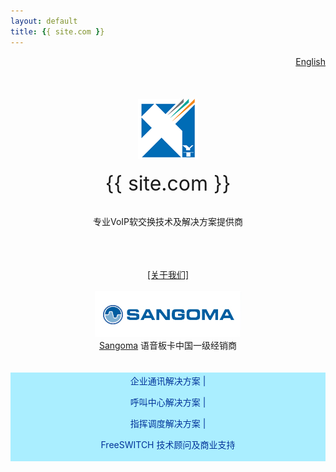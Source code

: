 ```yaml
---
layout: default
title: {{ site.com }}
---
```


<div id="topnav" style="float:right">
	<a href="/index_en.html">English</a>
</div>

<br>
<br>
<div align="center">

<br />
<br />

<img src="/images/logo.png" border="0"/>

<br />
<br />
<span style="font-size:32px">{{ site.com }}</span>


<br />
<br />

<span style="font-size:14px">专业VoIP软交换技术及解决方案提供商</span>

<br />
<br />
<br />
<a href="#about" rel="facebox">[关于我们]</a>
<br />
<br />
<img src="/images/sangoma.png" border="0"/>
<br />
<span style="font-size:14px"><a href="http://sangoma.com/">Sangoma</a> 语音板卡中国一级经销商</span>
<br />
<br />
<br />

<div style="color:#039;font-size:14px;background-color:#AEF;padding:3px">
企业通讯解决方案 |

呼叫中心解决方案 |

指挥调度解决方案 |

FreeSWITCH 技术顾问及商业支持
</div>
<br />

</div>

<div id="about" style="font-size:14px;display:none">

北京信悦通科技有限公司成立于 2011 年。 我们提供 VoIP/SIP 软交换相关产品、解决方以及技术支持与咨询。
<br><br>
我们的核心团队分别来自于国内知名呼叫中心厂商、电信运营商以及跨国公司。我们具备国际领先的 VoIP 技术，快速敏捷的开发能力，国际化的公司及项目管理经验，并且在国内外有着非常丰富的行业及项目经验。
<br><br>
我们的目标是，为企业及系统集成商提供一个可靠、开放、功能丰富的综合软交换平台；为软交换技术的应用与普及保驾护航。

<br><br>
联系我们：<input type="text" value="info@x-y-t.com" readonly>
</div>
